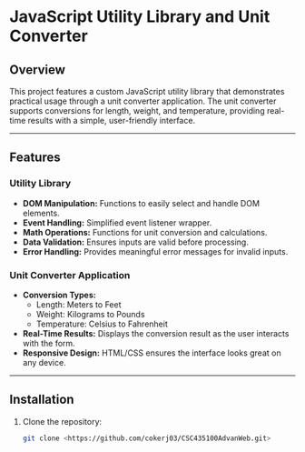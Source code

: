 # JavaScript Utility Library and Unit Converter

## Overview
This project features a custom JavaScript utility library that demonstrates practical usage through a unit converter application. The unit converter supports conversions for length, weight, and temperature, providing real-time results with a simple, user-friendly interface.

---

## Features
### Utility Library
- **DOM Manipulation:** Functions to easily select and handle DOM elements.
- **Event Handling:** Simplified event listener wrapper.
- **Math Operations:** Functions for unit conversion and calculations.
- **Data Validation:** Ensures inputs are valid before processing.
- **Error Handling:** Provides meaningful error messages for invalid inputs.

### Unit Converter Application
- **Conversion Types:**
  - Length: Meters to Feet
  - Weight: Kilograms to Pounds
  - Temperature: Celsius to Fahrenheit
- **Real-Time Results:** Displays the conversion result as the user interacts with the form.
- **Responsive Design:** HTML/CSS ensures the interface looks great on any device.

---

## Installation
1. Clone the repository:
   ```bash
   git clone <https://github.com/cokerj03/CSC435100AdvanWeb.git>
